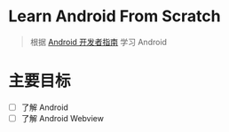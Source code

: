 # Learn Android From Scratch
> 根据 [Android 开发者指南](https://developer.android.com/guide?hl=zh-cn) 学习 Android

# 主要目标
- [ ] 了解 Android 
- [ ] 了解 Android Webview
